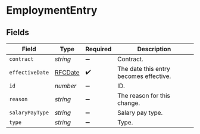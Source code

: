 # EmploymentEntry


## Fields

| Field                                  | Type                                   | Required                               | Description                            |
| -------------------------------------- | -------------------------------------- | -------------------------------------- | -------------------------------------- |
| `contract`                             | *string*                               | :heavy_minus_sign:                     | Contract.                              |
| `effectiveDate`                        | [RFCDate](../../../types/rfcdate.md)   | :heavy_check_mark:                     | The date this entry becomes effective. |
| `id`                                   | *number*                               | :heavy_minus_sign:                     | ID.                                    |
| `reason`                               | *string*                               | :heavy_minus_sign:                     | The reason for this change.            |
| `salaryPayType`                        | *string*                               | :heavy_minus_sign:                     | Salary pay type.                       |
| `type`                                 | *string*                               | :heavy_minus_sign:                     | Type.                                  |